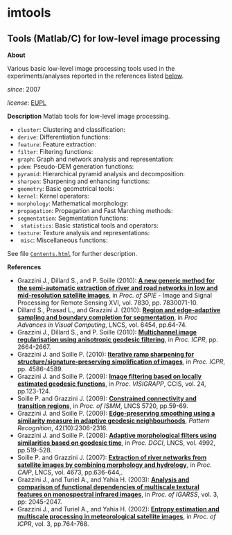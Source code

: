 imtools
=======

Tools (Matlab/C) for low-level image processing
---

**About**

Various basic low-level image processing tools used in the experiments/analyses reported in the references listed [below](References).

*since*:        2007

*license*:      [EUPL](https://joinup.ec.europa.eu/sites/default/files/eupl1.1.-licence-en_0.pdf)

**Description**
Matlab tools for low-level image processing.
* `cluster`:  Clustering and classification:		
* `derive`:  Differentiation functions:		
* `feature`:  Feature extraction:		
* `filter`:  Filtering functions:
* `graph`:  Graph and network analysis and representation:
* `pdem`:  Pseudo-DEM generation functions:		
* `pyramid`:  Hierarchical pyramid analysis and decomposition:		
* `sharpen`:  Sharpening and enhancing functions:		 
* `geometry`:  Basic geometrical tools: 	
* `kernel`:  Kernel operators:		
* `morphology`:  Mathematical morphology:	
* `propagation`:  Propagation and Fast Marching methods:	
* `segmentation`:  Segmentation functions:	
* ` statistics`:  Basic statistical tools and operators:	
* `texture`:  Texture analysis and representations:		
* ` misc`:  Miscellaneous functions:		

See file [`Contents.html`](Contents.html) for further description.

**<a name="References"></a>References** 

* Grazzini J., Dillard S., and P. Soille (2010): [**A new generic method for the semi-automatic extraction of river and road networks in low and mid-resolution satellite images**](http://spiedigitallibrary.org/proceedings/resource/2/psisdg/7830/1/783007_1), in _Proc. of SPIE_ - Image and Signal Processing for Remote Sensing XVI, vol. 7830, pp. 7830071-10.
* Dillard S., Prasad L., and Grazzini J. (2010): [**Region and edge-adaptive sampling and boundary completion for segmentation**](http://link.springer.com/chapter/10.1007/978-3-642-17274-8_7), in _Proc Advances in Visual Computing_, LNCS, vol. 6454, pp.64-74.
* Grazzini J., Dillard S., and P. Soille (2010): [**Multichannel image regularisation using anisotropic geodesic filtering**](http://ieeexplore.ieee.org/xpls/abs_all.jsp?arnumber=5596008&tag=1), in _Proc. ICPR_, pp. 2664-2667.
* Grazzini J. and Soille P. (2010): [**Iterative ramp sharpening for structure/signature-preserving simplification of images**](http://ieeexplore.ieee.org/xpls/abs_all.jsp?arnumber=5597348), in _Proc. ICPR_, pp. 4586-4589.
* Grazzini J.  and Soille P. (2009): [**Image filtering based on locally estimated geodesic functions**](http://www.springerlink.com/content/v264v11754004500), in _Proc. VISIGRAPP_, CCIS, vol. 24, pp.123-124.
* Soille P. and Grazzini J. (2009): [**Constrained connectivity and transition regions**](http://www.springerlink.com/content/g6h8mk8447041532/), in _Proc. of ISMM_, LNCS 5720, pp.59-69.
* Grazzini J. and Soille P. (2009): [**Edge-preserving smoothing using a similarity measure in adaptive geodesic neighbourhoods**](http://www.sciencedirect.com/science/article/pii/S003132030800469X), _Pattern Recognition_, 42(10):2306-2316.
* Grazzini J.  and Soille P. (2008): [**Adaptive morphological filters using similarities based on geodesic time**](http://www.springerlink.com/content/f6v62233xqkklq72), in _Proc. DGCI_, LNCS, vol. 4992, pp.519-528.
* Soille P. and Grazzini J. (2007): [**Extraction of river networks from satellite images by combining morphology and hydrology**](http://www.springerlink.com/content/7323nx6774021077), in _Proc. CAIP_, LNCS, vol. 4673, pp.636-644,.
* Grazzini J., and Turiel A., and Yahia H. (2003): [**Analysis and comparison of functional dependencies of multiscale textural features on monospectral infrared images**](http://ieeexplore.ieee.org/xpls/abs_all.jsp?arnumber=1294334), in _Proc. of IGARSS_, vol. 3, pp: 2045-2047.
* Grazzini J., and Turiel A., and Yahia H. (2002): [**Entropy estimation and multiscale processing in meteorological satellite images**](http://ieeexplore.ieee.org/xpls/abs_all.jsp?arnumber=1048103), in _Proc. of ICPR_, vol. 3, pp.764-768.
